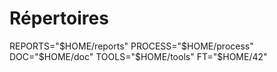 # Répertoires
REPORTS="$HOME/reports"
PROCESS="$HOME/process"
DOC="$HOME/doc"
TOOLS="$HOME/tools"
FT="$HOME/42"
